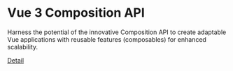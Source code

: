 # Vue 3 Composition API

Harness the potential of the innovative Composition API to create adaptable Vue applications with reusable features (composables) for enhanced scalability. 

[Detail](https://eduitfree.com/courses/vue-3-composition-api)
